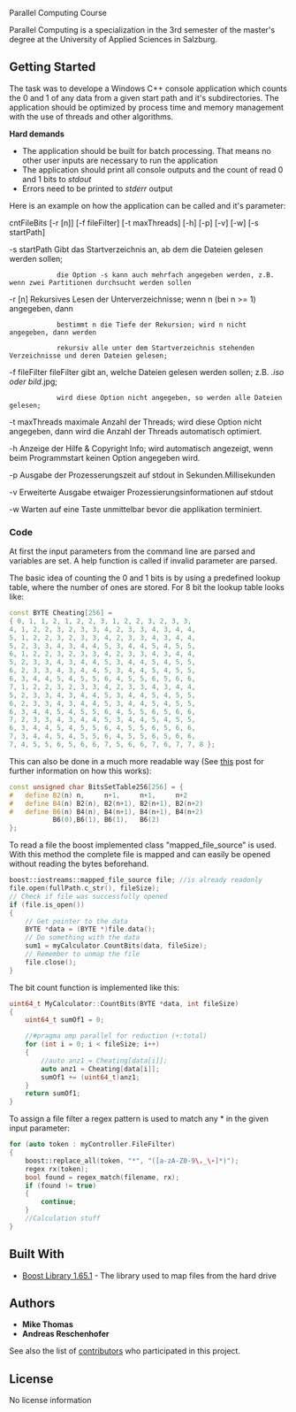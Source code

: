  Parallel Computing Course

Parallel Computing is a specialization in the 3rd semester of the master's degree at the University of Applied Sciences in Salzburg.

## Getting Started

The task was to develope a Windows C++ console application which counts the 0 and 1 of any data from a given start path and it's subdirectories.
The application should be optimized by process time and memory management with the use of threads and other algorithms.

**Hard demands**
* The application should be built for batch processing. That means no other user inputs are necessary to run the application
* The application should print all console outputs and the count of read 0 and 1 bits to *stdout*
* Errors need to be printed to *stderr* output

Here is an example on how the application can be called and it's parameter:

cntFileBits [-r [n]] [-f fileFilter] [-t maxThreads] [-h] [-p] [-v] [-w] [-s startPath]

-s startPath	Gibt das Startverzeichnis an, ab dem die Dateien gelesen werden sollen;

                die Option -s kann auch mehrfach angegeben werden, z.B. wenn zwei Partitionen durchsucht werden sollen
                
-r [n]		    Rekursives Lesen der Unterverzeichnisse; wenn n (bei n >= 1) angegeben, dann

                bestimmt n die Tiefe der Rekursion; wird n nicht angegeben, dann werden
                
                rekursiv alle unter dem Startverzeichnis stehenden Verzeichnisse und deren Dateien gelesen;
                
-f fileFilter	fileFilter gibt an, welche Dateien gelesen werden sollen; z.B. *.iso oder bild*.jpg;

                wird diese Option nicht angegeben, so werden alle Dateien gelesen;
                
-t maxThreads	maximale Anzahl der Threads; wird diese Option nicht angegeben, dann wird die Anzahl der Threads automatisch optimiert.

-h		        Anzeige der Hilfe & Copyright Info; wird automatisch angezeigt, wenn beim Programmstart keinen Option angegeben wird.

-p		        Ausgabe der Prozesserungszeit auf stdout in Sekunden.Millisekunden

-v		        Erweiterte Ausgabe etwaiger Prozessierungsinformationen auf stdout

-w		        Warten auf eine Taste unmittelbar bevor die applikation terminiert.

### Code

At first the input parameters from the command line are parsed and variables are set.
A help function is called if invalid parameter are parsed.

The basic idea of counting the 0 and 1 bits is by using a predefined lookup table, where the number of ones are stored. For 8 bit the lookup table looks like:
```cpp
const BYTE Cheating[256] = 
{ 0, 1, 1, 2, 1, 2, 2, 3, 1, 2, 2, 3, 2, 3, 3,
4, 1, 2, 2, 3, 2, 3, 3, 4, 2, 3, 3, 4, 3, 4, 4, 
5, 1, 2, 2, 3, 2, 3, 3, 4, 2, 3, 3, 4, 3, 4, 4, 
5, 2, 3, 3, 4, 3, 4, 4, 5, 3, 4, 4, 5, 4, 5, 5, 
6, 1, 2, 2, 3, 2, 3, 3, 4, 2, 3, 3, 4, 3, 4, 4, 
5, 2, 3, 3, 4, 3, 4, 4, 5, 3, 4, 4, 5, 4, 5, 5, 
6, 2, 3, 3, 4, 3, 4, 4, 5, 3, 4, 4, 5, 4, 5, 5, 
6, 3, 4, 4, 5, 4, 5, 5, 6, 4, 5, 5, 6, 5, 6, 6, 
7, 1, 2, 2, 3, 2, 3, 3, 4, 2, 3, 3, 4, 3, 4, 4, 
5, 2, 3, 3, 4, 3, 4, 4, 5, 3, 4, 4, 5, 4, 5, 5, 
6, 2, 3, 3, 4, 3, 4, 4, 5, 3, 4, 4, 5, 4, 5, 5, 
6, 3, 4, 4, 5, 4, 5, 5, 6, 4, 5, 5, 6, 5, 6, 6, 
7, 2, 3, 3, 4, 3, 4, 4, 5, 3, 4, 4, 5, 4, 5, 5, 
6, 3, 4, 4, 5, 4, 5, 5, 6, 4, 5, 5, 6, 5, 6, 6, 
7, 3, 4, 4, 5, 4, 5, 5, 6, 4, 5, 5, 6, 5, 6, 6, 
7, 4, 5, 5, 6, 5, 6, 6, 7, 5, 6, 6, 7, 6, 7, 7, 8 };
```

This can also be done in a much more readable way (See [this](https://stackoverflow.com/questions/41104560/how-to-generate-16-bit-lookup-table-for-counting-set-bits) post for further information on how this works):

```cpp
const unsigned char BitsSetTable256[256] = {
#   define B2(n) n,     n+1,     n+1,     n+2
#   define B4(n) B2(n), B2(n+1), B2(n+1), B2(n+2)
#   define B6(n) B4(n), B4(n+1), B4(n+1), B4(n+2)
           B6(0),B6(1), B6(1),   B6(2)
};
```

To read a file the boost implemented class "mapped_file_source" is used. With this method the complete file is mapped and can easily be opened without reading the bytes beforehand.
```cpp
boost::iostreams::mapped_file_source file; //is already readonly
file.open(fullPath.c_str(), fileSize);
// Check if file was successfully opened
if (file.is_open())
{
	// Get pointer to the data
	BYTE *data = (BYTE *)file.data();
	// Do something with the data
	sum1 = myCalculator.CountBits(data, fileSize);
	// Remember to unmap the file
	file.close();
}
```

The bit count function is implemented like this:
```cpp
uint64_t MyCalculator::CountBits(BYTE *data, int fileSize)
{
	uint64_t sumOf1 = 0;

	//#pragma omp parallel for reduction (+:total)
	for (int i = 0; i < fileSize; i++)
	{
		//auto anz1 = Cheating[data[i]];
		auto anz1 = Cheating[data[i]];
		sumOf1 += (uint64_t)anz1;
	}
	return sumOf1;
}
```

To assign a file filter a regex pattern is used to match any * in the given input parameter:
```cpp
for (auto token : myController.FileFilter)
{
    boost::replace_all(token, "*", "([a-zA-Z0-9\._\-]*)");
    regex rx(token);
    bool found = regex_match(filename, rx);
    if (found != true)
	{
		continue;
	}
    //Calculation stuff
}
```

## Built With

* [Boost Library 1.65.1](http://www.boost.org/users/history/version_1_65_1.html) - The library used to map files from the hard drive

## Authors

* **Mike Thomas**
* **Andreas Reschenhofer**

See also the list of [contributors](https://github.com/your/project/contributors) who participated in this project.

## License

No license information